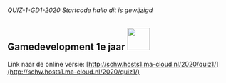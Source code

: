 ###### QUIZ-1-GD1-2020 Startcode hallo dit is gewijzigd

## Gamedevelopment 1e jaar <img src="https://www.ma-web.nl/static/vector/Logo_blok.svg"  width=50>
Link naar de online versie: [http://schw.hosts1.ma-cloud.nl/2020/quiz1/](http://schw.hosts1.ma-cloud.nl/2020/quiz1/)

